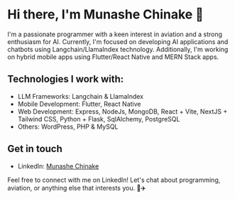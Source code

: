 # Hi there, I'm Munashe Chinake 👋

I'm a passionate programmer with a keen interest in aviation and a strong enthusiasm for AI. Currently, I'm focused on developing AI applications and chatbots using Langchain/LlamaIndex technology. Additionally, I'm working on hybrid mobile apps using Flutter/React Native and MERN Stack apps.

## Technologies I work with:
- LLM Frameworks: Langchain & LlamaIndex
- Mobile Development: Flutter, React Native
- Web Development: Express, NodeJs, MongoDB, React + Vite, NextJS + Tailwind CSS, Python + Flask, SqlAlchemy, PostgreSQL
- Others: WordPress, PHP & MySQL

## Get in touch
- LinkedIn: [Munashe Chinake](https://www.linkedin.com/in/munashe-chinake/)

Feel free to connect with me on LinkedIn! Let's chat about programming, aviation, or anything else that interests you. 🚀✈️


<!---
TheArtifulProgrammer/TheArtifulProgrammer is a ✨ special ✨ repository because its `README.md` (this file) appears on your GitHub profile.
You can click the Preview link to take a look at your changes.
--->
